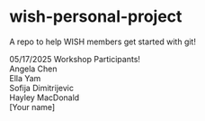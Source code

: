 # wish-personal-project
A repo to help WISH members get started with git!

05/17/2025 Workshop Participants!   
Angela Chen   
Ella Yam   
Sofija Dimitrijevic   
Hayley MacDonald   
[Your name]

